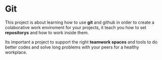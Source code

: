 # Git

This project is about learning how to use **git** and github in order to create a colaborative work enviroment for your projects, it teach you how to set **repositorys** and how to work inside them.

Its important a project to support the right **teamwork spaces** and tools to do better codes and solve long problems with your peers for a healthy workplace.
